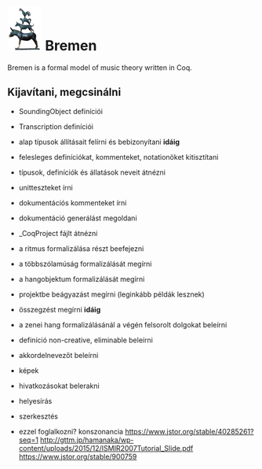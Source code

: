 # <img src="bremen.png" alt="the town musicians of bremen" width="70"/> Bremen
Bremen is a formal model of music theory written in Coq.  

## Kijavítani, megcsinálni
- SoundingObject definíciói
- Transcription definíciói
- alap típusok állításait felírni és bebizonyítani **idáig**
- felesleges definíciókat, kommenteket, notationöket kitisztítani
- típusok, definíciók és állatások neveit átnézni
- unitteszteket írni
- dokumentációs kommenteket írni
- dokumentáció generálást megoldani
- _CoqProject fájlt átnézni  

- a ritmus formalizálása részt beefejezni
- a többszólamúság formalizálását megírni
- a hangobjektum formalizálását megírni
- projektbe beágyazást megírni (leginkább példák lesznek)
- összegzést megírni **idáig**
- a zenei hang formalizálásánál a végén felsorolt dolgokat beleírni
- definíció non-creative, eliminable beleírni
- akkordelnevezőt beleírni
- képek
- hivatkozásokat belerakni
- helyesírás
- szerkesztés

- ezzel foglalkozni? konszonancia https://www.jstor.org/stable/40285261?seq=1
http://gttm.jp/hamanaka/wp-content/uploads/2015/12/ISMIR2007Tutorial_Slide.pdf
https://www.jstor.org/stable/900759
